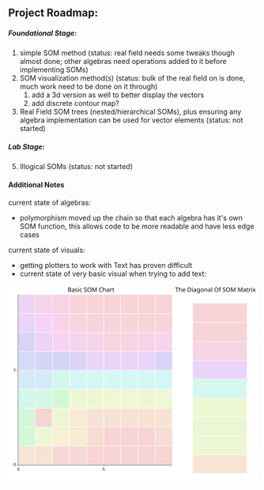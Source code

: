 ## Project Roadmap:

##### Foundational Stage:
1. simple SOM method (status: real field needs some tweaks though almost done; other algebras need operations added to it before implementing SOMs)
2. SOM visualization method(s) (status: bulk of the real field on is done, much work need to be done on it through)
    1. add a 3d version as well to better display the vectors
    2. add discrete contour map?
3. Real Field SOM trees (nested/hierarchical SOMs), plus ensuring any algebra implementation can be used for vector elements (status: not started)

##### Lab Stage:
5. Illogical SOMs (status: not started)

#### Additional Notes

current state of algebras:
* polymorphism moved up the chain so that each algebra has it's own SOM function, this allows code to be more readable and have less edge cases

current state of visuals:
* getting plotters to work with Text has proven difficult
* current state of very basic visual when trying to add text: 
<img src="./temp_image.svg">